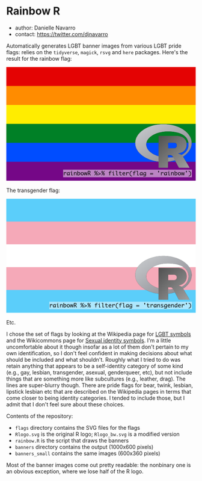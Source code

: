# Rainbow R

- author: Danielle Navarro
- contact: https://twitter.com/djnavarro

Automatically generates LGBT banner images from various LGBT pride flags: relies on the `tidyverse`, `magick`, `rsvg` and `here` packages. Here's the result for the rainbow flag:

![](./banners_small/rainbow.png)

The transgender flag:

![](./banners_small/transgender.png)

Etc.

I chose the set of flags by looking at the Wikipedia page for [LGBT symbols](https://en.wikipedia.org/wiki/LGBT_symbols) and the Wikicommons page for [Sexual identity symbols](https://commons.wikimedia.org/wiki/Sexual_identity_symbols). I'm a little uncomfortable about it though insofar as a lot of them don't pertain to my own identification, so I don't feel confident in making decisions about what should be included and what shouldn't. Roughly what I tried to do was retain anything that appears to be a self-identity category of some kind (e.g., gay, lesbian, transgender, asexual, genderqueer, etc), but not include things that are something more like subcultures (e.g., leather, drag). The lines are super-blurry though. There are pride flags for bear, twink, lesbian, lipstick lesbian etc that are described on the Wikipedia pages in terms that come closer to being identity categories. I tended to include those, but I admit that I don't feel sure about these choices. 

Contents of the repository:

- `flags` directory contains the SVG files for the flags
- `Rlogo.svg` is the original R logo; `Rlogo_bw.svg` is a modified version
- `rainbow.R` is the script that draws the banners
- `banners` directory contains the output (1000x600 pixels)
- `banners_small` contains the same images (600x360 pixels)

Most of the banner images come out pretty readable: the nonbinary one is an obvious exception, where we lose half of the R logo. 